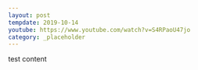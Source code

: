 ```yaml
---
layout: post
tempdate: 2019-10-14
youtube: https://www.youtube.com/watch?v=S4RPaoU47jo
category: _placeholder
---
```

test content
